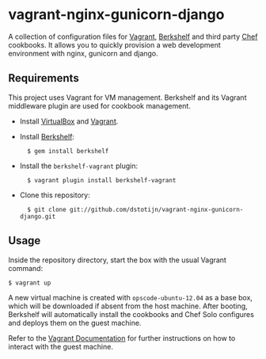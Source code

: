 # vagrant-nginx-gunicorn-django

A collection of configuration files for [Vagrant](http://www.vagrantup.com/), [Berkshelf](http://berkshelf.com/) and third party [Chef](http://www.opscode.com/chef/) cookbooks. It allows you to quickly provision a web development environment with nginx, gunicorn and django. 


## Requirements 

This project uses Vagrant for VM management. Berkshelf and its Vagrant middleware plugin are used for cookbook management.

* Install [VirtualBox](https://www.virtualbox.org/wiki/Downloads) and [Vagrant](http://downloads.vagrantup.com/).

* Install [Berkshelf](http://berkshelf.com/):

        $ gem install berkshelf

* Install the `berkshelf-vagrant` plugin:

        $ vagrant plugin install berkshelf-vagrant

* Clone this repository:

        $ git clone git://github.com/dstotijn/vagrant-nginx-gunicorn-django.git


## Usage

Inside the repository directory, start the box with the usual Vagrant command:

    $ vagrant up

A new virtual machine is created with `opscode-ubuntu-12.04` as a base box, which will be downloaded if absent from the host machine. After booting, Berkshelf will automatically install the cookbooks and Chef Solo configures and deploys them on the guest machine.

Refer to the [Vagrant Documentation](http://docs.vagrantup.com/v2/) for further instructions on how to interact with the guest machine.
